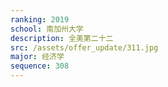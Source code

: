```yaml
---
ranking: 2019
school: 南加州大学
description: 全美第二十二
src: /assets/offer_update/311.jpg
major: 经济学
sequence: 308
---
```

